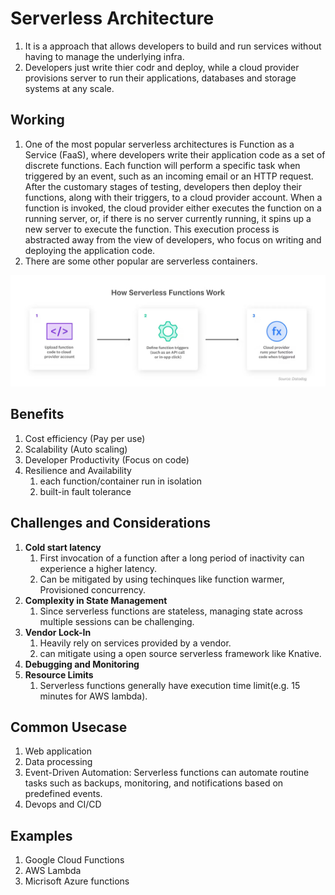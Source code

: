 # Serverless Architecture

1. It is a approach that allows developers to build and run services without having to manage the underlying infra.
2. Developers just write thier codr and deploy, while a cloud provider provisions server to run their applications, databases and storage systems at any scale.

## Working

1. One of the most popular serverless architectures is Function as a Service (FaaS), where developers write their application code as a set of discrete functions. Each function will perform a specific task when triggered by an event, such as an incoming email or an HTTP request. After the customary stages of testing, developers then deploy their functions, along with their triggers, to a cloud provider account. When a function is invoked, the cloud provider either executes the function on a running server, or, if there is no server currently running, it spins up a new server to execute the function. This execution process is abstracted away from the view of developers, who focus on writing and deploying the application code.
2. There are some other popular are serverless containers.

<p>
<img src='../images/faas.jpg'>
</p>

## Benefits

1. Cost efficiency (Pay per use)
2. Scalability (Auto scaling)
3. Developer Productivity (Focus on code)
4. Resilience and Availability
   1. each function/container run in isolation
   2. built-in fault tolerance

## Challenges and Considerations

1. **Cold start latency**
   1. First invocation of a function after a long period of inactivity can experience a higher latency.
   2. Can be mitigated by using techinques like function warmer, Provisioned concurrency.
2. **Complexity in State Management**
   1. Since serverless functions are stateless, managing state across multiple sessions can be challenging.
3. **Vendor Lock-In**
   1. Heavily rely on services provided by a vendor.
   2. can mitigate using a open source serverless framework like Knative.
4. **Debugging and Monitoring**
5. **Resource Limits**
   1. Serverless functions generally have execution time limit(e.g. 15 minutes for AWS lambda).

## Common Usecase

1. Web application
2. Data processing
3. Event-Driven Automation: Serverless functions can automate routine tasks such as backups, monitoring, and notifications based on predefined events.
4. Devops and CI/CD

## Examples

1. Google Cloud Functions
2. AWS Lambda
3. Micrisoft Azure functions
